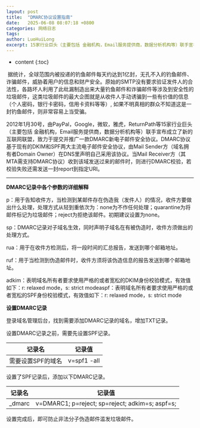 ```yaml
---
layout: post
title:  "DMARC协议设置指南"
date:   2025-06-08 08:07:18 +0800
categories: 网络日志
tags: 
author: LuoHuiLong
excerpt: 15家行业巨头（主要包括 金融机构，Email服务提供商，数据分析机构等）联手宣布成立了新的互联网联盟，致力于提交并推广一款DMARC新电子邮件安全协议。DMARC协议基于现有的DKIM和SPF两大主流电子邮件安全协议，由Mail Sender方（域名拥有者Domain Owner）在DNS里声明自己采用该协议。当Mail Receiver方（其MTA需支持DMARC协议）收到该域发送过来的邮件时，则进行DMARC校验，若校验失败还需发送一封report到指定URI。
---
```


* content
{:toc}

 据统计，全球范围内被投递的钓鱼邮件每天约达到1亿封，无孔不入的钓鱼邮件、诈骗邮件，威胁着用户的信息和财产安全。原始的SMTP没有要求验证发件人的合法性，各路坏人利用了此纰漏制造出来大量钓鱼邮件和诈骗邮件等涉及到安全性的垃圾邮件，这类垃圾邮件的最大企图就是从收件人手动诱骗到一些有价值的信息（个人密码，银行卡密码，信用卡资料等等）, 如果不明真相的群众不知道这是一封钓鱼邮件，则非常容易上当受骗。

2012年1月30号，由PayPal，Google，微软，雅虎，ReturnPath等15家行业巨头（主要包括 金融机构，Email服务提供商，数据分析机构等）联手宣布成立了新的互联网联盟，致力于提交并推广一款DMARC新电子邮件安全协议。DMARC协议基于现有的DKIM和SPF两大主流电子邮件安全协议，由Mail Sender方（域名拥有者Domain Owner）在DNS里声明自己采用该协议。当Mail Receiver方（其MTA需支持DMARC协议）收到该域发送过来的邮件时，则进行DMARC校验，若校验失败还需发送一封report到指定URI。


----------


**DMARC记录中各个参数的详细解释**


p：用于告知收件方，当检测到某邮件存在伪造我（发件人）的情况，收件方要做出什么处理，处理方式从轻到重依次为：none为不作任何处理；quarantine为将邮件标记为垃圾邮件；reject为拒绝该邮件。初期建议设置为none。

sp：DMARC记录对子域名生效，同时声明子域名在有被伪造时，收件方须做出的处理方式。

rua：用于在收件方检测后，将一段时间的汇总报告，发送到哪个邮箱地址。

ruf：用于当检测到伪造邮件时，收件方须将该伪造信息的报告发送到哪个邮箱地址。

adkim：表明域名所有者要求使用严格的或者宽松的DKIM身份校验模式，有效值如下：r: relaxed mode，s: strict modeaspf：表明域名所有者要求使用严格的或者宽松的SPF身份校验模式，有效值如下：r: relaxed mode，s: strict mode

**设置DMARC记录**

登录域名管理后台，找到需要添加DMARC记录的域名，增加TXT记录。

设置DMARC记录之前，需要先设置SPF记录。

|记录名|记录值|
|:---:|:---:|
|需要设置SPF的域名|v=spf1 -all|

设置了SPF记录后，添加以下DMARC记录。

|记录名|记录值|
|:---:|:---:|
|_dmarc| v=DMARC1; p=reject; sp=reject; adkim=s; aspf=s;|

设置完成后，即可防止非法分子伪造邮件滥发垃圾邮件。